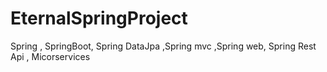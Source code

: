 # EternalSpringProject
Spring , SpringBoot, Spring DataJpa ,Spring mvc ,Spring web, Spring Rest Api , Micorservices
